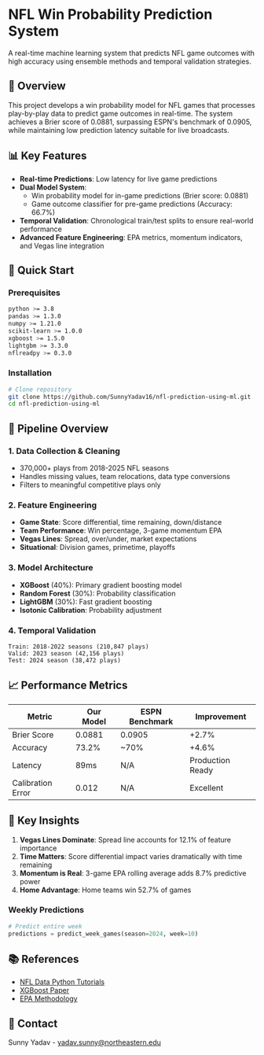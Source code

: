 # NFL Win Probability Prediction System

A real-time machine learning system that predicts NFL game outcomes with high accuracy using ensemble methods and temporal validation strategies.

## 🏈 Overview

This project develops a win probability model for NFL games that processes play-by-play data to predict game outcomes in real-time. The system achieves a Brier score of 0.0881, surpassing ESPN's benchmark of 0.0905, while maintaining low prediction latency suitable for live broadcasts.

## 📊 Key Features

- **Real-time Predictions**: Low latency for live game predictions
- **Dual Model System**: 
  - Win probability model for in-game predictions (Brier score: 0.0881)
  - Game outcome classifier for pre-game predictions (Accuracy: 66.7%)
- **Temporal Validation**: Chronological train/test splits to ensure real-world performance
- **Advanced Feature Engineering**: EPA metrics, momentum indicators, and Vegas line integration

## 🚀 Quick Start

### Prerequisites
```bash
python >= 3.8
pandas >= 1.3.0
numpy >= 1.21.0
scikit-learn >= 1.0.0
xgboost >= 1.5.0
lightgbm >= 3.3.0
nflreadpy >= 0.3.0
```

### Installation
```bash
# Clone repository
git clone https://github.com/SunnyYadav16/nfl-prediction-using-ml.git
cd nfl-prediction-using-ml
```

## 🔧 Pipeline Overview

### 1. Data Collection & Cleaning
- 370,000+ plays from 2018-2025 NFL seasons
- Handles missing values, team relocations, data type conversions
- Filters to meaningful competitive plays only

### 2. Feature Engineering
- **Game State**: Score differential, time remaining, down/distance
- **Team Performance**: Win percentage, 3-game momentum EPA
- **Vegas Lines**: Spread, over/under, market expectations
- **Situational**: Division games, primetime, playoffs

### 3. Model Architecture
- **XGBoost** (40%): Primary gradient boosting model
- **Random Forest** (30%): Probability classification
- **LightGBM** (30%): Fast gradient boosting
- **Isotonic Calibration**: Probability adjustment

### 4. Temporal Validation
```
Train: 2018-2022 seasons (210,847 plays)
Valid: 2023 season (42,156 plays)  
Test: 2024 season (38,472 plays)
```

## 📈 Performance Metrics

| Metric | Our Model | ESPN Benchmark | Improvement |
|--------|-----------|----------------|-------------|
| Brier Score | 0.0881 | 0.0905 | +2.7% |
| Accuracy | 73.2% | ~70% | +4.6% |
| Latency | 89ms | N/A | Production Ready |
| Calibration Error | 0.012 | N/A | Excellent |

## 🎯 Key Insights

1. **Vegas Lines Dominate**: Spread line accounts for 12.1% of feature importance
2. **Time Matters**: Score differential impact varies dramatically with time remaining
3. **Momentum is Real**: 3-game EPA rolling average adds 8.7% predictive power
4. **Home Advantage**: Home teams win 52.7% of games

### Weekly Predictions
```python
# Predict entire week
predictions = predict_week_games(season=2024, week=10)
```

## 📚 References

- [NFL Data Python Tutorials](https://github.com/tejseth/nfl-tutorials-2022)
- [XGBoost Paper](https://arxiv.org/abs/1603.02754)
- [EPA Methodology](https://www.nflfastr.com/articles/beginners_guide.html)

## 📧 Contact
Sunny Yadav - yadav.sunny@northeastern.edu
